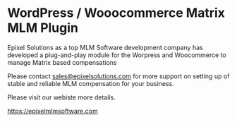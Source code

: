 # WordPress / Wooocommerce Matrix MLM Plugin

Epixel Solutions as a top MLM Software development company has developed a plug-and-play module for the Worpress and Woocommerce to manage Matrix based compensations

Please contact sales@epixelsolutions.com for more support on setting up of stable and reliable MLM compensation for your business.

Please visit our webiste more details. 

https://epixelmlmsoftware.com

